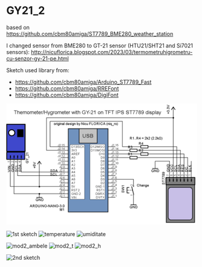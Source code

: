 # GY21_2
based on https://github.com/cbm80amiga/ST7789_BME280_weather_station

I changed sensor from BME280 to GT-21 sensor (HTU21/SHT21 and Si7021 sensors): http://nicuflorica.blogspot.com/2023/03/termometruhigrometru-cu-senzor-gy-21-pe.html

Sketch used library from:
- https://github.com/cbm80amiga/Arduino_ST7789_Fast
- https://github.com/cbm80amiga/RREFont
- https://github.com/cbm80amiga/DigiFont

![Used schematic](https://github.com/tehniq3/GY21_2/blob/main/GY21_ST7789_sch.png)

![1st sketch](https://blogger.googleusercontent.com/img/b/R29vZ2xl/AVvXsEi_tkPoLgNKa2rI7ke5A0mZUY2H5rK34N18ArKOQaFHv7htfCOLx6ScgGjpYF4dpO4LaD9N8IkX5hbXHjwtWDEt0lj2fuN6CSlLMDDgZ4a_Ov6iH-JXw4F8uqo7fu7BC2pGjaqK3rsAGxPL0a6aNkW5oPzKzaGMmBaRoGlzV-lkpM-LycBpOGaBrLUBiw/w200-h150/principal.jpg)
![temperature](https://blogger.googleusercontent.com/img/b/R29vZ2xl/AVvXsEiPJJ-1RMlnLATrPF6ID811sdOk0tGvJsaMda3OU_hjmcHdWb2su_rk6Ii9nPBY5MnrkgWxCf8Qk2WlmNWsONCXWOkZudbINlqIIfEntZ-gXat0BfB4dgtPctg3BV0wlMZnosvypGIb-vvYU2C__T6cQigNDQ15PcbXA5A14eJiXQWjJx1plbozoZa7bQ/w200-h150/mod1_temperatura2.jpg)
![umiditate](https://blogger.googleusercontent.com/img/b/R29vZ2xl/AVvXsEjpsj-Z3FEtYpEKfnmlS-sKffQlYTcYO3kl66plbwJnhmQAiBBGYxADVWan2XHTbMEXwpBshge7UlHyIAzhUccgMb3oQBKTC7PrmEU--bAD7vS4qmmq2ycioZwT4CJ6P0LfBBww9vMMMEKH5TkXv3WJJd1Lz6Lp5MWkmFaaJhd1LBmr-fdKB46ENDQmtA/w200-h150/mod1_umiditate2.jpg)

![mod2_ambele](https://blogger.googleusercontent.com/img/b/R29vZ2xl/AVvXsEgCsRkr88s1sBOfUWlbdNieV37-BP-5fLVjZ8_vVa4G43aW1hJ7ZyZA7KMZ8N7093V6FxwAZyEl-qXxjolFlFFYiJZeyoPaRwTaC4sCj8CUR6t1U4l5qkXG6mMObLScbfz00Vw2v5mR2_ujDYLH2Ge3iKNnCv7Mc5Bp9Rb0mQ9xjVwcarPRsBkmZsKShg/w200-h150/mod2_ambele2.jpg)
![mod2_t](https://blogger.googleusercontent.com/img/b/R29vZ2xl/AVvXsEiNzdrFrtAm1Qr5TXaUyRvPDjMRZ1mcnepnOyfL6aYPpnplEMG4bZ2VrKsZIDLmlBnbNSfZvz2rEK8rG4nGtRG7mfsuVIAEfrP6pDxu6lGEQKR0dlalqbfdiusZqNCmoexULU3GbuKKO_LhF1wBPKEIdvrzrXzP22j_1jVpNtOi_kNlKdVfUtJyevYSmA/w200-h150/mod2_temperatura2.jpg)
![mod2_h](https://blogger.googleusercontent.com/img/b/R29vZ2xl/AVvXsEi0yRyst1ar_evZbFUlmVm_Ty3YBuYJ1EyQdx-bwLy4Tw17yE35VQ_nGmWE-ldWOHavEl2q55H45suD9CsotMBpDbuX4TwcL5Ohbz05Nnl_z4DNcay-VOqj7IzZt0JLGITbjF86kkvOcpuWZZW_9vJwW9lZPnam2Vj1UUe9ZmkfSl2beS0GZAa992CW1w/w200-h150/mod2_umiditate2.jpg)

![2nd sketch](https://blogger.googleusercontent.com/img/b/R29vZ2xl/AVvXsEjdXp4DqyfwhdvXcPJmoy2KViObJI1g7XpdUGgz4PZgw4JQjxh9nTw8zssYf-WBn5s4ZGkU96oM0l_jMnhX5wIYYRM4uOwD00jQh5CujyE57Gkx9Z1DzB3z64X5UqTU4rxbwrfZe3xXUHsQlkh4HLfKm170IYPPZ3511t07Z_Xi7nE2PH7IyWUMGGx2jQ/w200-h150/montajvechicusketchnou.jpg)


